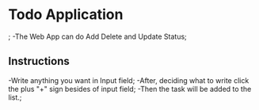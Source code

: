 <h1>Todo Application</h1>;
-The Web App can do Add Delete and Update Status;
<h2>Instructions</h2>
-Write anything you want in Input field;
-After, deciding what to write click the plus "+" sign besides of input field;
-Then the task will be added to the list.;

